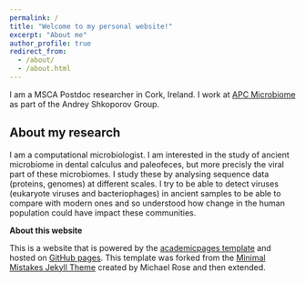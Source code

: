 ```yaml
---
permalink: /
title: "Welcome to my personal website!"
excerpt: "About me"
author_profile: true
redirect_from: 
  - /about/
  - /about.html
---
```


I am a MSCA Postdoc researcher in Cork, Ireland. I work at [APC Microbiome](https://www.ucc.ie/en/apc/) as part of the Andrey Shkoporov Group. 

About my research
------

I am a computational microbiologist. I am interested in the study of ancient microbiome in dental calculus and paleofeces, but more precisly the viral part of these microbiomes. I study these by analysing sequence data (proteins, genomes) at different scales. I try to be able to detect viruses (eukaryote viruses and bacteriophages) in ancient samples to be able to compare with modern ones and so understood how change in the human population could have impact these communities.

**About this website**

This is a website that is powered by the [academicpages template](https://github.com/academicpages/academicpages.github.io) and hosted on [GitHub pages](https://pages.github.com). This template was forked from the [Minimal Mistakes Jekyll Theme](https://mmistakes.github.io/minimal-mistakes/) created by Michael Rose and then extended.